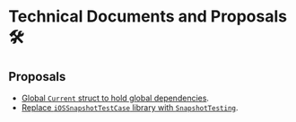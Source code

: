 Technical Documents and Proposals 🛠
 ====================================

 ## Proposals

 * [Global `Current` struct to hold global dependencies](./ControlTheWorld.md).
 * [Replace `iOSSnapshotTestCase` library with `SnapshotTesting`](/SnapshotTesting.md).
